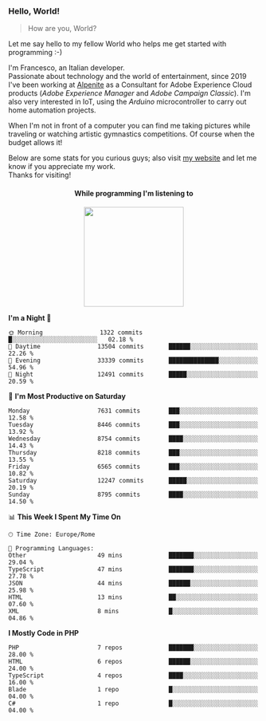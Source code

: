 ### Hello, World!

> How are you, World?

Let me say hello to my fellow World who helps me get started with programming :-)

I'm Francesco, an Italian developer.  
Passionate about technology and the world of entertainment, since 2019 I've been working at [Alpenite](https://www.alpenite.com) as a Consultant for Adobe Experience Cloud products (*Adobe Experience Manager* and *Adobe Campaign Classic*). I'm also very interested in IoT, using the *Arduino* microcontroller to carry out home automation projects.

When I'm not in front of a computer you can find me taking pictures while traveling or watching artistic gymnastics competitions. Of course when the budget allows it!

Below are some stats for you curious guys; also visit [my website](https://www.francescorega.eu) and let me know if you appreciate my work.  
Thanks for visiting!

<div align="center">
  <h4>While programming I'm listening to</h4>
  <a href="https://apps.francescorega.eu/now-playing/11147232609" target="_blank"><img src="https://apps.francescorega.eu/now-playing/11147232609" width="200"></a>
</div>

<!--START_SECTION:waka-->
**I'm a Night 🦉** 

```text
🌞 Morning                1322 commits        █░░░░░░░░░░░░░░░░░░░░░░░░   02.18 % 
🌆 Daytime                13504 commits       ██████░░░░░░░░░░░░░░░░░░░   22.26 % 
🌃 Evening                33339 commits       ██████████████░░░░░░░░░░░   54.96 % 
🌙 Night                  12491 commits       █████░░░░░░░░░░░░░░░░░░░░   20.59 % 
```
📅 **I'm Most Productive on Saturday** 

```text
Monday                   7631 commits        ███░░░░░░░░░░░░░░░░░░░░░░   12.58 % 
Tuesday                  8446 commits        ███░░░░░░░░░░░░░░░░░░░░░░   13.92 % 
Wednesday                8754 commits        ████░░░░░░░░░░░░░░░░░░░░░   14.43 % 
Thursday                 8218 commits        ███░░░░░░░░░░░░░░░░░░░░░░   13.55 % 
Friday                   6565 commits        ███░░░░░░░░░░░░░░░░░░░░░░   10.82 % 
Saturday                 12247 commits       █████░░░░░░░░░░░░░░░░░░░░   20.19 % 
Sunday                   8795 commits        ████░░░░░░░░░░░░░░░░░░░░░   14.50 % 
```


📊 **This Week I Spent My Time On** 

```text
🕑︎ Time Zone: Europe/Rome

💬 Programming Languages: 
Other                    49 mins             ███████░░░░░░░░░░░░░░░░░░   29.04 % 
TypeScript               47 mins             ███████░░░░░░░░░░░░░░░░░░   27.78 % 
JSON                     44 mins             ██████░░░░░░░░░░░░░░░░░░░   25.98 % 
HTML                     13 mins             ██░░░░░░░░░░░░░░░░░░░░░░░   07.60 % 
XML                      8 mins              █░░░░░░░░░░░░░░░░░░░░░░░░   04.86 % 
```

**I Mostly Code in PHP** 

```text
PHP                      7 repos             ███████░░░░░░░░░░░░░░░░░░   28.00 % 
HTML                     6 repos             ██████░░░░░░░░░░░░░░░░░░░   24.00 % 
TypeScript               4 repos             ████░░░░░░░░░░░░░░░░░░░░░   16.00 % 
Blade                    1 repo              █░░░░░░░░░░░░░░░░░░░░░░░░   04.00 % 
C#                       1 repo              █░░░░░░░░░░░░░░░░░░░░░░░░   04.00 % 
```




<!--END_SECTION:waka-->
